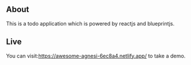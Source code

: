 ## About
This is a todo application which is powered by reactjs and blueprintjs.

## Live
You can visit:https://awesome-agnesi-6ec8a4.netlify.app/
to take a demo.
